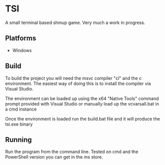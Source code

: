 # TSI

A small terminal based shmup game. Very much a work in progress.

## Platforms

- Windows

## Build

To build the project you will need the msvc compiler "cl" and the c environment.
The easiest way of doing this is to install the compiler via Visual Studio.

The environment can be loaded up using the x64 "Native Tools" command prompt provided with Visual Studio or manually load up the vcvarsall.bat in a cmd instance

Once the environment is loaded run the build.bat file and it will produce the tsi.exe binary

## Running

Run the program from the command line.
Tested on cmd and the PowerShell version you can get in the ms store.
